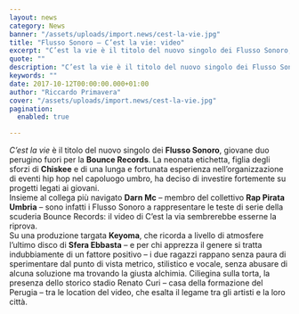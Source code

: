 ```yaml
---
layout: news
category: News
banner: "/assets/uploads/import.news/cest-la-vie.jpg"
title: "Flusso Sonoro – C’est la vie: video"
excerpt: "C’est la vie è il titolo del nuovo singolo dei Flusso Sonoro, giovane duo perugino fuori per la Bounce Records. La neonata etichetta, figlia degli sforzi di Chiskee e di una lunga e fortunata esperienza nell’organizzazione di eventi hip hop nel capoluogo umbro, ha deciso di investire fortemente su progetti legati ai giovani. Insieme al [&hellip"
quote: ""
description: "C’est la vie è il titolo del nuovo singolo dei Flusso Sonoro, giovane duo perugino fuori per la Bounce Records. La neonata etichetta, figlia degli sforzi di Chiskee e di una lunga e fortunata esperienza nell’organizzazione di eventi hip hop nel capoluogo umbro, ha deciso di investire fortemente su progetti legati ai giovani. Insieme al [&hellip"
keywords: ""
date: 2017-10-12T00:00:00.000+01:00
author: "Riccardo Primavera"
cover: "/assets/uploads/import.news/cest-la-vie.jpg"
pagination:
  enabled: true

---
```


_C’est la vie_ è il titolo del nuovo singolo dei **Flusso Sonoro**, giovane duo perugino fuori per la **Bounce Records**. La neonata etichetta, figlia degli sforzi di **Chiskee** e di una lunga e fortunata esperienza nell’organizzazione di eventi hip hop nel capoluogo umbro, ha deciso di investire fortemente su progetti legati ai giovani.  
Insieme al collega più navigato **Darn Mc** – membro del collettivo **Rap Pirata Umbria** – sono infatti i Flusso Sonoro a rappresentare le teste di serie della scuderia Bounce Records: il video di C’est la via sembrerebbe esserne la riprova.  
Su una produzione targata **Keyoma**, che ricorda a livello di atmosfere l’ultimo disco di **Sfera Ebbasta** – e per chi apprezza il genere si tratta indubbiamente di un fattore positivo – i due ragazzi rappano senza paura di sperimentare dal punto di vista metrico, stilistico e vocale, senza abusare di alcuna soluzione ma trovando la giusta alchimia. Ciliegina sulla torta, la presenza dello storico stadio Renato Curi – casa della formazione del Perugia – tra le location del video, che esalta il legame tra gli artisti e la loro città.